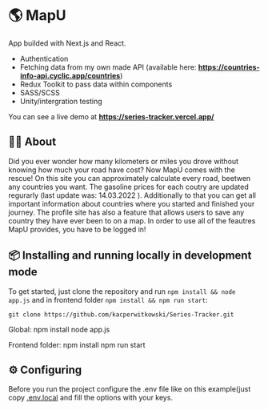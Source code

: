 # :earth_americas: MapU

App builded with Next.js and React.

- Authentication
- Fetching data from my own made API (available here: **https://countries-info-api.cyclic.app/countries**)
- Redux Toolkit to pass data within components
- SASS/SCSS
- Unity/intergration testing

You can see a live demo at **https://series-tracker.vercel.app/**

## :tipping_hand_man: About

Did you ever wonder how many kilometers or miles you drove without
knowing how much your road have cost? Now MapU comes with the rescue!
On this site you can approximately calculate every road, beetwen any
countries you want. The gasoline prices for each coutry are updated
regurarly (last update was: 14.03.2022 ). Additionally to that you can
get all important information about countries where you started and
finished your journey. The profile site has also a feature that allows
users to save any country they have ever been to on a map. In order to
use all of the feautres MapU provides, you have to be logged in!

## :package: Installing and running locally in development mode

To get started, just clone the repository and run `npm install && node app.js` and in frontend folder `npm install && npm run start`:

    git clone https://github.com/kacperwitkowski/Series-Tracker.git

Global:
npm install
node app.js

Frontend folder:
npm install
npm run start

## :gear: Configuring

Before you run the project configure the .env file like on this example(just copy [.env.local](https://github.com/kacperwitkowski/Series-Tracker/blob/main/.env.local) and fill the options with your keys.
